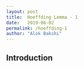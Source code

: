 ```yaml
---
layout: post
title:  Hoeffding Lemma - 1
date:   2019-06-02 
permalink: /hoeffding-1
author: "Alok Bakshi"
---
```


## Introduction
